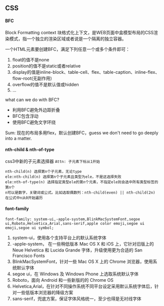 ## CSS

#### BFC
Block Formatting context 块格式化上下文，是WEB页面中盒模型布局的CSS渲染模式，指一个独立的渲染区域或者说是一个隔离的独立容器。

一个HTML元素要创建BFC，满足下列任意一个或多个条件即可：
1. float的值不是none
2. position的值不是static或者relative
3. display的值是inline-block、table-cell、flex、table-caption、inline-flex、flow-root(无副作用)
4. overflow的值不是默认值或hidden
5. ...

what can we do with BFC?
* 利用BFC避免外边距折叠
* BFC包含浮动
* 使用BFC避免文字环绕

Sum: 现在的布局多用flex，默认创建BFC，guess we don't need to go deeply into a matter.

#### nth-child & nth-of-type
css3中新的子元素选择器
`Attn: 子元素下标从1开始`
```
nth-child(n) 选择第n个子元素，无论type
ele:nth-child(n) 选择第n个子元素且类型为ele，不是这选择失败
ele:nth-of-type(n) 选择指定类型ele的第n个元素，不指定ele则会选中所有类型标签的第n个
n可以是数字，关键词或公式。比如选取偶数列：nth-child(even) || nth-child(2n)
在公式中n从0开始遍历
```

#### font-family
```
font-family: system-ui,-apple-system,BlinkMacSystemFont,segoe ui,Roboto,Helvetica,Arial,sans-serif,apple color emoji,segoe ui emoji,segoe ui symbol;
```

1. system-ui，使用各个支持平台上的默认系统字体
2. -apple-system， 在一些稍低版本 Mac OS X 和 iOS 上，它针对旧版上的 Neue Helvetica 和 Lucida Grande 字体，升级使用更为合适的 San Francisco Fonts
3. BlinkMacSystemFont，针对一些 Mac OS X 上的 Chrome 浏览器，使用系统默认字体
4. segoe ui，在 Windows 及 Windows Phone 上选取系统默认字体
5. Roboto，面向 Android 和一些新版的的 Chrome OS
6. Helvetica,Arial，在针对不同操作系统不同平台设定采用默认系统字体后，针对一些低版本浏览器的降级方案
7. sans-serif，兜底方案，保证字体风格统一，至少也得是无衬线字体



